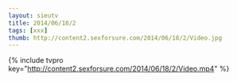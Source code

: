 ```yaml
--- 
layout: sieutv
title: 2014/06/18/2
tags: [xxx]
thumb: http://content2.sexforsure.com/2014/06/18/2/Video.jpg
---
```

{% include tvpro key="http://content2.sexforsure.com/2014/06/18/2/Video.mp4" %} 

